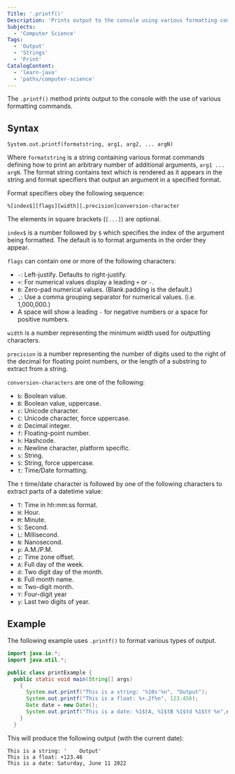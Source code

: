 ```yaml
---
Title: '.printf()'
Description: 'Prints output to the console using various formatting commands.'
Subjects:
  - 'Computer Science'
Tags:
  - 'Output'
  - 'Strings'
  - 'Print'
CatalogContent:
  - 'learn-java'
  - 'paths/computer-science'
---
```


The `.printf()` method prints output to the console with the use of various formatting commands.

## Syntax

```pseudo
System.out.printf(formatstring, arg1, arg2, ... argN)
```

Where `formatstring` is a string containing various format commands defining how to print an arbitrary number of additional arguments, `arg1 ... argN`. The format string contains text which is rendered as it appears in the string and format specifiers that output an argument in a specified format.

Format specifiers obey the following sequence:

```pseudo
%[index$][flags][width][.precision]conversion-character
```

The elements in square brackets (`[...]`) are optional.

`index$` is a number followed by `$` which specifies the index of the argument being formatted. The default is to format arguments in the order they appear.

`flags` can contain one or more of the following characters:

- `-`: Left-justify. Defaults to right-justify.
- `+`: For numerical values display a leading `+` or `-`.
- `0`: Zero-pad numerical values. (Blank padding is the default.)
- `,`: Use a comma grouping separator for numerical values. (i.e. 1,000,000.)
- A space will show a leading `-` for negative numbers or a space for positive numbers.

`width` is a number representing the minimum width used for outputting characters.

`precision` is a number representing the number of digits used to the right of the decimal for floating point numbers, or the length of a substring to extract from a string.

`conversion-characters` are one of the following:

- `b`: Boolean value.
- `B`: Boolean value, uppercase.
- `c`: Unicode character.
- `C`: Unicode character, force uppercase.
- `d`: Decimal integer.
- `f`: Floating-point number.
- `h`: Hashcode.
- `n`: Newline character, platform specific.
- `s`: String.
- `S`: String, force uppercase.
- `t`: Time/Date formatting.

The `t` time/date character is followed by one of the following characters to extract parts of a datetime value:

- `T`: Time in hh:mm:ss format.
- `H`: Hour.
- `M`: Minute.
- `S`: Second.
- `L`: Millisecond.
- `N`: Nanosecond.
- `p`: A.M./P.M.
- `z`: Time zone offset.
- `A`: Full day of the week.
- `d`: Two digit day of the month.
- `B`: Full month name.
- `m`: Two-digit month.
- `Y`: Four-digit year
- `y`: Last two digits of year.

## Example

The following example uses `.printf()` to format various types of output.

```java
import java.io.*;
import java.util.*;

public class printExample {
  public static void main(String[] args)
    {
      System.out.printf("This is a string: '%10s'%n", "Output");
      System.out.printf("This is a float: %+.2f%n", 123.456);
      Date date = new Date();
      System.out.printf("This is a date: %1$tA, %1$tB %1$td %1$tY %n",date);
    }
  }
```

This will produce the following output (with the current date):

```shell
This is a string: '    Output'
This is a float: +123.46
This is a date: Saturday, June 11 2022
```
